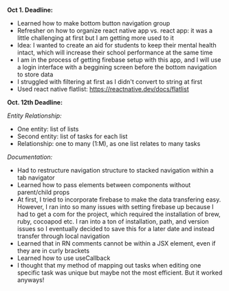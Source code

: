 **Oct 1. Deadline:**
- Learned how to make bottom button navigation group
- Refresher on how to organize react native app vs. react app: it was a little challenging at first but I am getting more used to it
- Idea: I wanted to create an aid for students to keep their mental health intact, which will increase their school performance at the same time
- I am in the process of getting firebase setup with this app, and I will use a login interface with a beggining screen before the bottom navigation to store data
- I struggled with filtering at first as I didn't convert to string at first
- Used react native flatlist: https://reactnative.dev/docs/flatlist

**Oct. 12th Deadline:**

*Entity Relationship:*
- One entity: list of lists
- Second entity: list of tasks for each list
- Relationship: one to many (1:M), as one list relates to many tasks

*Documentation:*
- Had to restructure navigation structure to stacked navigation within a tab navigator
- Learned how to pass elements between components without parent/child props
- At first, I tried to incorporate firebase to make the data transfering easy. However, I ran into so many issues with setting firebase up because I had to get a com for the project, which required the installation of brew, ruby, cocoapod etc. I ran into a ton of installation, path, and version issues so I eventually decided to save this for a later date and instead transfer through local navigation
- Learned that in RN comments cannot be within a JSX element, even if they are in curly brackets
- Learned how to use useCallback
- I thought that my method of mapping out tasks when editing one specific task was unique but maybe not the most efficient. But it worked anyways!